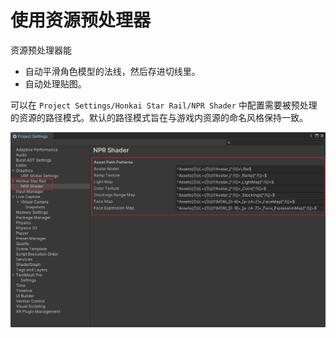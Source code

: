 # 使用资源预处理器

资源预处理器能

- 自动平滑角色模型的法线，然后存进切线里。
- 自动处理贴图。

可以在 `Project Settings/Honkai Star Rail/NPR Shader` 中配置需要被预处理的资源的路径模式。默认的路径模式旨在与游戏内资源的命名风格保持一致。

![资源路径模式设置](../Screenshots~/_asset_path_patterns.png)
